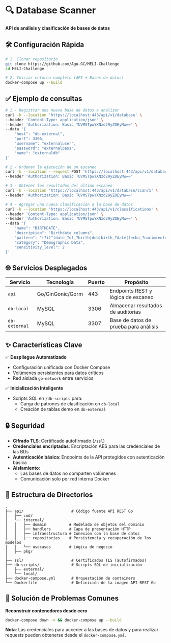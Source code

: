 # 🔍 Database Scanner

**API de análisis y clasificación de bases de datos**  

## 🛠️ Configuración Rápida  

```bash
# 1. Clonar repositorio
git clone https://github.com/Agu-GC/MELI-Challenge
cd MELI-Challenge

# 2. Iniciar entorno completo (API + Bases de datos)
docker-compose up --build
```

## ✅ Ejemplo de consultas

```bash
# 1 - Registrar una nueva base de datos a analizar
curl -k --location 'https://localhost:443/api/v1/database' \
--header 'Content-Type: application/json' \
--header 'Authorization: Basic TUVMSTpwYXNzd29yZDEyMw==' \
--data '{
    "host": "db-external",
    "port": 3306,
    "username": "externaluser",
    "password": "externalpass",
    "name": "externaldb"
}'

# 2 - Ordenar la ejecución de un escaneo
curl -k --location --request POST 'https://localhost:443/api/v1/database/scan/1' \
--header 'Authorization: Basic TUVMSTpwYXNzd29yZDEyMw=='

# 3 - Obtener los resultados del último escaneo
curl -k --location 'https://localhost:443/api/v1/database/scan/1' \
--header 'Authorization: Basic TUVMSTpwYXNzd29yZDEyMw=='

# 4 - Agregar una nueva clasificación a la base de datos
curl -k --location 'https://localhost:443/api/v1/classifications' \
--header 'Content-Type: application/json' \
--header 'Authorization: Basic TUVMSTpwYXNzd29yZDEyMw==' \
--data '{
    "name": "BIRTHDATE",
    "description": "Birthdate columns",
    "pattern": "(?i)^(date_?of_?birth|dob|birth_?date|fecha_?nacimiento|edad)",
    "category": "Demographic Data",
    "sensitivity_level": 2
}'
```

## 🌐 Servicios Desplegados  

| Servicio      | Tecnología         | Puerto | Propósito                              |
|---------------|--------------------|--------|----------------------------------------|
| `api`         | Go/GinGonic/Gorm   | 443    | Endpoints REST y lógica de escaneo     |
| `db-local`    | MySQL              | 3306   | Almacenar resultados de auditorías    |
| `db-external` | MySQL              | 3307   | Base de datos de prueba para análisis |

## ✨ Características Clave  

✅ **Despliegue Automatizado**  
- Configuración unificada con Docker Compose  
- Volúmenes persistentes para datos críticos  
- Red aislada `go-network` entre servicios  

✅ **Inicialización Inteligente**  
- Scripts SQL en `/db-scripts` para:  
  - Carga de patrones de clasificación en `db-local`  
  - Creación de tablas demo en `db-external`  

## 🔒 Seguridad  

- **Cifrado TLS**: Certificado autofirmado (`/ssl`)  
- **Credenciales encriptadas**: Encriptación AES para las credenciales de las BDs  
- **Autenticación básica**: Endpoints de la API protegidos con autenticación básica  
- **Aislamiento**:  
  - Las bases de datos no comparten volúmenes  
  - Comunicación solo por red interna Docker  

## 📂 Estructura de Directorios  

```
.
├── api/                     # Código fuente API REST Go
│   ├── cmd/      
│   └── internal/
│   │   ├── domain          # Modelado de objetos del dominio
│   │   ├── handlers        # Capa de presentación HTTP
│   │   ├── infraestructura # Conexión con la base de datos
│   │   ├── repositories    # Persistencia y recuperación de los modelos
│   │   └── usecases        # Lógica de negocio
│   ├── pkg/      
│
├── ssl/                     # Certificados TLS (autofirmados)
├── db-scripts/              # Scripts SQL de inicialización
│   ├── external/      
│   └── local/
├── docker-compose.yml       # Orquestación de containers
└── Dockerfile               # Definición de la imagen API REST Go
```

## 🚨 Solución de Problemas Comunes  

**Reconstruir contenedores desde cero**  
```bash
docker-compose down -v && docker-compose up --build
```

**Nota**: Las credenciales para acceder a las bases de datos y para realizar requests pueden obtenerse desde el `docker-compose.yml`.

